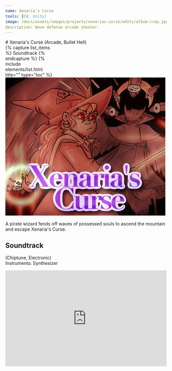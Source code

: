 ```yaml
---
name: Xenaria's Curse
tools: [C#, Unity]
image: /docs/assets/images/projects/xenarias-curse/edits/album-crop.jpg
description: Wave defense arcade shooter.
---
```


<div class="row">
<div class="col" style="min-width:300px;" markdown="1">
# Xenaria's Curse
(Arcade, Bullet Hell)
</div>
<div class="col">
</div>
<div class="col" style="max-width:30%;">
{% capture list_items %}
Soundtrack
{% endcapture %}
{% include elements/list.html title="" type="toc" %}
</div>
</div>

<div class="row">
<div class="col">
<img src="/docs/assets/images/projects/xenarias-curse/edits/album-crop.jpg" alt="Title Image">
</div>
<div class="col">

A pirate wizard fends off waves of possessed souls to ascend the mountain and escape Xenaria's Curse.
</div>
</div>

## Soundtrack
(Chiptune, Electronic)\
Instruments: Synthesizer
<iframe width="100%" height="300" scrolling="no" frameborder="no" allow="autoplay" src="https://w.soundcloud.com/player/?url=https%3A//api.soundcloud.com/playlists/1433864380&color=%23c221ed&auto_play=false&hide_related=false&show_comments=true&show_user=true&show_reposts=false&show_teaser=true"></iframe>